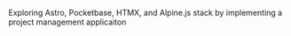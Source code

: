 Exploring Astro, Pocketbase, HTMX, and Alpine.js stack by implementing a project management applicaiton
